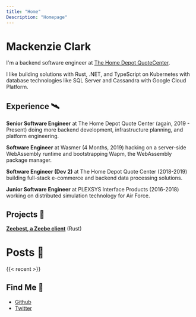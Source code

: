 ```yaml
---
title: "Home"
Description: "Homepage"
---
```


# Mackenzie Clark

I'm a backend software engineer at [The Home Depot QuoteCenter][HDQC]. 

I like building solutions with Rust, .NET, and TypeScript on Kubernetes with database technologies like SQL Server and Cassandra with Google Cloud Platform.

## Experience 🛰️

**Senior Software Engineer** at The Home Depot Quote Center (again, 2019 - Present) doing more backend development, infrastructure planning, and platform engineering.

**Software Engineer** at Wasmer (4 Months, 2019) hacking on a server-side WebAssembly runtime and bootstrapping Wapm, the WebAssembly package manager.

**Software Engineer (Dev 2)** at The Home Depot Quote Center (2018-2019) building full-stack e-commerce and backend data processing solutions.

**Junior Software Engineer** at PLEXSYS Interface Products (2016-2018) working on distributed simulation technology for Air Force.

## Projects 🚧

[**Zeebest, a Zeebe client**][zeebest] (Rust)

# Posts 🛴

{{< recent >}}

## Find Me 📧
 
- [Github][github]
- [Twitter][twitter]

[HDQC]: https://www.quotecenter.com/
[zeebest]: https://github.com/xmclark/zeebest
[github]: https://github.com/xmclark
[twitter]: https://twitter.com/macclark
